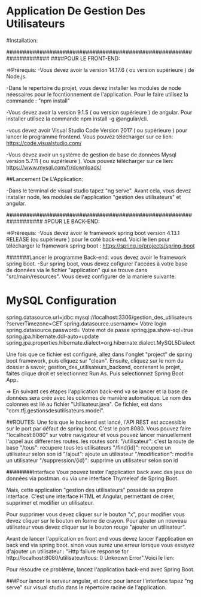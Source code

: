 # Application De Gestion Des Utilisateurs 

#Installation:


#####################################################################
####POUR LE FRONT-END:

=>Prérequis:
-Vous devez avoir la version 14.17.6 ( ou version supérieure ) de Node.js.

-Dans le repertoire du projet, vous devez installer les modules de node néessaires pour le focntionnement de l'application.
Pour le faire utilisez la commande : "npm install"

-Vous devez avoir la version 9.1.5 ( ou version supérieure ) de angular. 
Pour installer utilisez la commande npm install -g @angular/cli.

-vous devez avoir Visual Studio Code Version 2017 ( ou supérieure ) pour lancer le programme frontend.
Vous pouvez télécharger sur ce lien:
https://code.visualstudio.com/

-Vous devez avoir un système de gestion de base de données Mysql version 5.7.11 ( ou supérieure ).
Vous pouvez télécharger sur ce lien:
https://www.mysql.com/fr/downloads/



##Lancement De L'Application:

-Dans le terminal de visual studio tapez "ng serve".
Avant cela, vous devez installer node, les modules de l'application "gestion des utilisateurs" et angular.


###################################################################
#POUR LE BACK-END:

=>Prérequis:
-Vous devez avoir le framework spring boot version 4.13.1 RELEASE (ou supérieure ) pour le coté back-end.
Voici le lien pour télécharger le framework spring boot  : https://spring.io/projects/spring-boot



#######Lancer le programme Back-end:
vous devez avoir le framework spring boot.
-Sur spring boot, vous devez cofigurer l'accées à votre base de données via le fichier "application" qui se trouve dans "src/main/resources".
Vous devez configurer de la maniere suivante:

# MySQL Configuration
spring.datasource.url=jdbc:mysql://localhost:3306/gestion_des_utilisateurs?serverTimezone=CET
spring.datasource.username= Votre login
spring.datasource.password= Votre mot de passe
spring.jpa.show-sql=true
spring.jpa.hibernate.ddl-auto=update
spring.jpa.properties.hibernate.dialect=org.hibernate.dialect.MySQL5Dialect

Une fois que ce fichier est configuré, allez dans l'onglet "project" de spring boot framework, puis cliquez sur "clean".
Ensuite, cliquez sur le nom du dossier à savoir, gestion_des_utilisateurs_backend, contenant le projet, faites clique droit et selectionnez Run As.
Puis selectionnez Spring Boot App.

=> En suivant ces étapes l'application back-end va se lancer et la base de données sera crée avec les colonnes de manière automatique.
Le nom des colonnes est lié au fichier "Utilisateur.java". Ce fichier, est dans "com.tfj.gestionsdesutilisateurs.model".


##ROUTES:
Une fois que le backend est lancé, l'API REST est accessible sur le port par défaut de spring boot. C'est le port 8080.
Vous pouvez faire "localhost:8080" sur votre navigateur et vous pouvez lancer manuellement l'appel aux differentes routes.
les routes sont: 
"/utilisateur": c'est la route de base
"/tous": recupere tous les utilisateurs
"/find{id}": recupere un utilisateur selon son id
"/ajout": ajoute un utilisateur
"/modification": modifie un utilisateur
"/suppression/{id}": supprime un utilisateur selon son id



########Interface
Vous pouvez tester l'application back avec des jeux de données via postman. 
ou via une interface  Thymeleaf de Spring Boot. 

Mais, cette application "gestion des utilisateurs"  possède sa propre interface. 
C'est une interface HTML et Angular, permettant de créer, supprimer et modifier un utilisateur.

Pour supprimer vous devez cliquer sur le bouton "x", pour modifier vous devez cliquer sur le bouton en forme de crayon.
Pour ajouter un nouveau utilisateur vous devez cliquer sur le bouton rouge "ajouter un utilisateur".


Avant de lancer l'application en front end vous devez lancer l'application en back end via spring boot. 
sinon vous aurez une erreur lorsque vous essayez d'ajouter un utilisateur :
"Http failure response for http://localhost:8080/utilisateur/tous: 0 Unknown Error".Voici le lien: 

Pour résoudre ce problème, lancez l'application back-end avec Spring Boot. 

###Pour lancer le serveur angular, et donc pour lancer l'interface tapez "ng serve" sur visual studio dans le répertoire racine de l'application.


